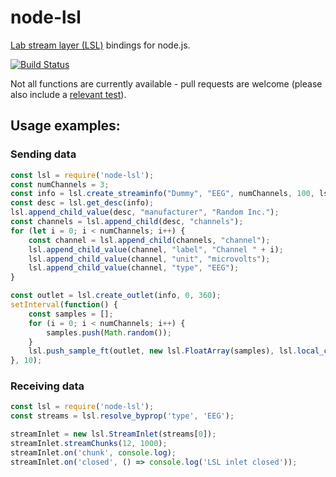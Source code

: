 # node-lsl

[Lab stream layer (LSL)](https://github.com/sccn/labstreaminglayer) bindings for node.js.

[![Build Status](https://travis-ci.org/urish/node-lsl.png?branch=master)](https://travis-ci.org/urish/node-lsl)

Not all functions are currently available - pull requests are welcome (please also include a [relevant test](index.spec.js)).

## Usage examples:

### Sending data

```javascript
const lsl = require('node-lsl');
const numChannels = 3;
const info = lsl.create_streaminfo("Dummy", "EEG", numChannels, 100, lsl.channel_format_t.cft_float32, "Dummy EEG Device");
const desc = lsl.get_desc(info);
lsl.append_child_value(desc, "manufacturer", "Random Inc.");
const channels = lsl.append_child(desc, "channels");
for (let i = 0; i < numChannels; i++) {
    const channel = lsl.append_child(channels, "channel");
    lsl.append_child_value(channel, "label", "Channel " + i);
    lsl.append_child_value(channel, "unit", "microvolts");
    lsl.append_child_value(channel, "type", "EEG");
}

const outlet = lsl.create_outlet(info, 0, 360);
setInterval(function() {
    const samples = [];
    for (i = 0; i < numChannels; i++) {
        samples.push(Math.random());
    }
    lsl.push_sample_ft(outlet, new lsl.FloatArray(samples), lsl.local_clock());
}, 10);
```
### Receiving data

```javascript
const lsl = require('node-lsl');
const streams = lsl.resolve_byprop('type', 'EEG');

streamInlet = new lsl.StreamInlet(streams[0]);
streamInlet.streamChunks(12, 1000);
streamInlet.on('chunk', console.log);
streamInlet.on('closed', () => console.log('LSL inlet closed'));
```
